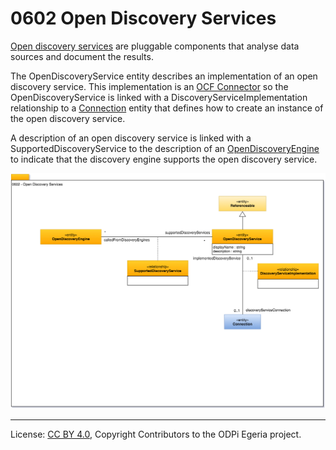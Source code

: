 <!-- SPDX-License-Identifier: CC-BY-4.0 -->
<!-- Copyright Contributors to the ODPi Egeria project. -->

# 0602 Open Discovery Services

[Open discovery services](../../../open-metadata-implementation/frameworks/open-discovery-framework/docs/discovery-service.md)
are pluggable components that analyse data sources and document the results.

The OpenDiscoveryService entity describes an implementation of an open discovery service.
This implementation is an [OCF Connector](../../../open-metadata-implementation/frameworks/open-connector-framework/docs/concepts/connector.md)
so the OpenDiscoveryService is linked with a DiscoveryServiceImplementation relationship to a 
[Connection](0201-Connectors-and-Connections.md) entity
that defines how to create an instance of the open discovery service.

A description of an open discovery service is linked with a SupportedDiscoveryService to the
description of an [OpenDiscoveryEngine](0601-Open-Discovery-Engine.md) to indicate that
the discovery engine supports the open discovery service.

![UML](0602-Open-Discovery-Services.png)




----
License: [CC BY 4.0](https://creativecommons.org/licenses/by/4.0/),
Copyright Contributors to the ODPi Egeria project.